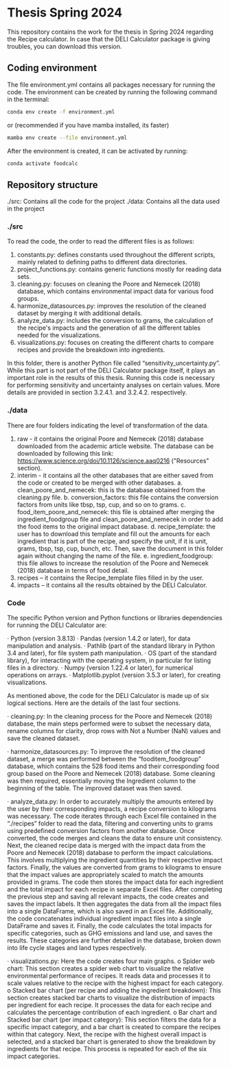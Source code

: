 # Thesis Spring 2024

This repository contains the work for the thesis in Spring 2024 regarding the Recipe calculator. In case that the DELI Calculator package is giving troubles, you can download this version.

## Coding environment

The file environment.yml contains all packages necessary for running the code.
The environment can be created by running the following command in the terminal:

```bash
conda env create -f environment.yml
```

or (recommended if you have mamba installed, its faster)

```bash
mamba env create --file environment.yml
```

After the environment is created, it can be activated by running:

```bash
conda activate foodcalc
```

## Repository structure

./src: Contains all the code for the project
./data: Contains all the data used in the project

### ./src

To read the code, the order to read the different files is as follows:

1.	constants.py: defines constants used throughout the different scripts, mainly related to defining paths to different data directories.
2.	project_functions.py: contains generic functions mostly for reading data sets.
3.	cleaning.py: focuses on cleaning the Poore and Nemecek (2018) database, which contains environmental impact data for various food groups.
4.	harmonize_datasources.py: improves the resolution of the cleaned dataset by merging it with additional details. 
5.	analyze_data.py: includes the conversion to grams, the calculation of the recipe's impacts and the generation of all the different tables needed for the visualizations.
6.	visualizations.py: focuses on creating the different charts to compare recipes and provide the breakdown into ingredients.

In this folder, there is another Python file called “sensitivity_uncertainty.py”. While this part is not part of the DELI Calculator package itself, it plays an important role in the results of this thesis. Running this code is necessary for performing sensitivity and uncertainty analyses on certain values. More details are provided in section 3.2.4.1. and 3.2.4.2. respectively.

### ./data

There are four folders indicating the level of transformation of the data.

1.	raw - it contains the original Poore and Nemecek (2018) database downloaded from the academic article website. The database can be downloaded by following this link: https://www.science.org/doi/10.1126/science.aaq0216 ("Resources" section).
2.	interim - it contains all the other databases that are either saved from the code or created to be merged with other databases.
a.	clean_poore_and_nemecek: this is the database obtained from the cleaning.py file.
b.	conversion_factors: this file contains the conversion factors from units like tbsp, tsp, cup, and so on to grams.
c.	food_item_poore_and_nemecek: this file is obtained after merging the ingredient_foodgroup file and clean_poore_and_nemecek in order to add the food items to the original impact database.
d.	recipe_template: the user has to download this template and fill out the amounts for each ingredient that is part of the recipe, and specify the unit, if it is unit, grams, tbsp, tsp, cup, bunch, etc. Then, save the document in this folder again without changing the name of the file.
e.	ingredient_foodgroup: this file allows to increase the resolution of the Poore and Nemecek (2018) database in terms of food detail.
3.	recipes – it contains the Recipe_template files filled in by the user.
4.	impacts – it contains all the results obtained by the DELI Calculator.

### Code

The specific Python version and Python functions or libraries dependencies for running the DELI Calculator are:

·	Python (version 3.8.13)
·	Pandas (version 1.4.2 or later), for data manipulation and analysis.
·	Pathlib (part of the standard library in Python 3.4 and later), for file system path manipulation.
·	OS (part of the standard library), for interacting with the operating system, in particular for listing files in a directory.
·	Numpy (version 1.22.4 or later), for numerical operations on arrays.
·	Matplotlib.pyplot (version 3.5.3 or later), for creating visualizations.

As mentioned above, the code for the DELI Calculator is made up of six logical sections. Here are the details of the last four sections.

·	cleaning.py: In the cleaning process for the Poore and Nemecek (2018) database, the main steps performed were to subset the necessary data, rename columns for clarity, drop rows with Not a Number (NaN) values and save the cleaned dataset.

·	harmonize_datasources.py: To improve the resolution of the cleaned dataset, a merge was performed between the “fooditem_foodgroup” database, which contains the 528 food items and their corresponding food group based on the Poore and Nemecek (2018) database. Some cleaning was then required, essentially moving the Ingredient column to the beginning of the table. The improved dataset was then saved.

·	analyze_data.py: In order to accurately multiply the amounts entered by the user by their corresponding impacts, a recipe conversion to kilograms was necessary. The code iterates through each Excel file contained in the “./recipes” folder to read the data, filtering and converting units to grams using predefined conversion factors from another database. Once converted, the code merges and cleans the data to ensure unit consistency. 
Next, the cleaned recipe data is merged with the impact data from the Poore and Nemecek (2018) database to perform the impact calculations. This involves multiplying the ingredient quantities by their respective impact factors. Finally, the values are converted from grams to kilograms to ensure that the impact values are appropriately scaled to match the amounts provided in grams. The code then stores the impact data for each ingredient and the total impact for each recipe in separate Excel files.
After completing the previous step and saving all relevant impacts, the code creates and saves the impact labels. It then aggregates the data from all the impact files into a single DataFrame, which is also saved in an Excel file. Additionally, the code concatenates individual ingredient impact files into a single DataFrame and saves it. 
Finally, the code calculates the total impacts for specific categories, such as GHG emissions and land use, and saves the results. These categories are further detailed in the database, broken down into life cycle stages and land types respectively.

·	visualizations.py: Here the code creates four main graphs.
o	Spider web chart: This section creates a spider web chart to visualize the relative environmental performance of recipes. It reads data and processes it to scale values relative to the recipe with the highest impact for each category.
o	Stacked bar chart (per recipe and adding the ingredient breakdown): This section creates stacked bar charts to visualize the distribution of impacts per ingredient for each recipe. It processes the data for each recipe and calculates the percentage contribution of each ingredient.
o	Bar chart and Stacked bar chart (per impact category): This section filters the data for a specific impact category, and a bar chart is created to compare the recipes within that category. Next, the recipe with the highest overall impact is selected, and a stacked bar chart is generated to show the breakdown by ingredients for that recipe. This process is repeated for each of the six impact categories.
